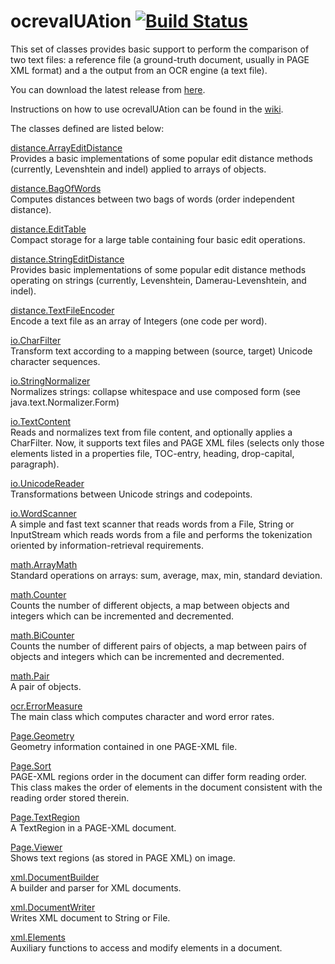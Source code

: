 ocrevalUAtion [![Build Status](https://secure.travis-ci.org/impactcentre/ocrevalUAtion.png?branch=master)](http://travis-ci.org/impactcentre/ocrevalUAtion)
=============

This set of classes provides basic support to perform the comparison of
two text files: a reference file (a ground-truth document, usually in
PAGE XML format) and a the output from an OCR engine (a text file).

You can download the latest release from [here](https://bintray.com/impactocr/maven/ocrevalUAtion).

Instructions on how to use ocrevalUAtion can be found in the [wiki](https://github.com/impactcentre/ocrevalUAtion/wiki).

The classes defined are listed below:

[distance.ArrayEditDistance<Type>](https://github.com/impactcentre/ocrevalUAtion/blob/master/src/main/java/eu/digitisation/distance/ArrayEditDistance.java)<br>
Provides a basic implementations of some popular edit distance methods
(currently, Levenshtein and indel) applied to arrays of objects.

[distance.BagOfWords](https://github.com/impactcentre/ocrevalUAtion/blob/master/src/main/java/eu/digitisation/distance/BagOfWords.java)<br>
Computes distances between two bags of words (order independent distance).

[distance.EditTable](https://github.com/impactcentre/ocrevalUAtion/blob/master/src/main/java/eu/digitisation/distance/EditTable.java)<br>
Compact storage for a large table containing four basic edit operations.

[distance.StringEditDistance](https://github.com/impactcentre/ocrevalUAtion/blob/master/src/main/java/eu/digitisation/distance/StringEditDistance.java)<br>
Provides basic implementations of some popular edit distance methods 
operating on strings (currently, Levenshtein, Damerau-Levenshtein, and indel).

[distance.TextFileEncoder](https://github.com/impactcentre/ocrevalUAtion/blob/master/src/main/java/eu/digitisation/distance/TextFileEncoder.java)<br>
Encode a text file as an array of Integers (one code per word).

[io.CharFilter](https://github.com/impactcentre/ocrevalUAtion/blob/master/src/main/java/eu/digitisation/io/CharFilter.java)<br>
Transform text according to a mapping between (source, target) 
Unicode character sequences.

[io.StringNormalizer](https://github.com/impactcentre/ocrevalUAtion/blob/master/src/main/java/eu/digitisation/io/StringNormalizer.java)<br>
Normalizes strings: collapse whitespace and use composed form (see java.text.Normalizer.Form)

[io.TextContent](https://github.com/impactcentre/ocrevalUAtion/blob/master/src/main/java/eu/digitisation/io/TextContent.java)<br>
Reads and normalizes text from file content, 
and optionally applies a CharFilter. Now, it supports text files and PAGE XML files (selects only those
elements listed in a properties file, TOC-entry, heading,
drop-capital, paragraph).

[io.UnicodeReader](https://github.com/impactcentre/ocrevalUAtion/blob/master/src/main/java/eu/digitisation/io/UnicodeReader.java)<br>
Transformations between Unicode strings and codepoints.

[io.WordScanner](https://github.com/impactcentre/ocrevalUAtion/blob/master/src/main/java/eu/digitisation/io/WordScanner.java)<br>
A simple and fast text scanner that reads words 
from a File, String or InputStream which reads words from a file and
performs the tokenization oriented by information-retrieval
requirements.

[math.ArrayMath](https://github.com/impactcentre/ocrevalUAtion/blob/master/src/main/java/eu/digitisation/math/ArrayMath.java)<br>
Standard operations on arrays: sum, average, max, min, standard deviation.

[math.Counter<T>](https://github.com/impactcentre/ocrevalUAtion/blob/master/src/main/java/eu/digitisation/math/Counter.java)<br>
Counts the number of different objects, a map between
objects and integers which can be incremented and decremented.

[math.BiCounter<T>](https://github.com/impactcentre/ocrevalUAtion/blob/master/src/main/java/eu/digitisation/math/BiCounter.java)<br>
Counts the number of different pairs of objects, a map between
pairs of objects and integers which can be incremented and decremented.

[math.Pair](https://github.com/impactcentre/ocrevalUAtion/blob/master/src/main/java/eu/digitisation/math/Pair.java)<br>
A pair of objects.

[ocr.ErrorMeasure](https://github.com/impactcentre/ocrevalUAtion/blob/master/src/main/java/eu/digitisation/ocr/ErrorMeasure.java)<br>
The main class which computes character and word error rates.

[Page.Geometry](https://github.com/impactcentre/ocrevalUAtion/blob/master/src/main/java/eu/digitisation/Page/Geometry.java)<br>
Geometry information contained in one PAGE-XML file.

[Page.Sort](https://github.com/impactcentre/ocrevalUAtion/blob/master/src/main/java/eu/digitisation/Page/Sort.java)<br>
PAGE-XML regions order in the document can differ form reading order. 
This class makes the order of elements in the document consistent 
with the reading order stored therein.


[Page.TextRegion](https://github.com/impactcentre/ocrevalUAtion/blob/master/src/main/java/eu/digitisation/Page/TextRegion.java)<br>
A TextRegion in a PAGE-XML document.

[Page.Viewer](https://github.com/impactcentre/ocrevalUAtion/blob/master/src/main/java/eu/digitisation/Page/Viewer.java)<br>
Shows text regions (as stored in PAGE XML) on image.

[xml.DocumentBuilder](https://github.com/impactcentre/ocrevalUAtion/blob/master/src/main/java/eu/digitisation/xml/DocumentBuilder.java)<br>
A builder and parser for XML documents.

[xml.DocumentWriter](https://github.com/impactcentre/ocrevalUAtion/blob/master/src/main/java/eu/digitisation/xml/DocumentWriter.java)<br>
Writes XML document to String or File.

[xml.Elements](https://github.com/impactcentre/ocrevalUAtion/blob/master/src/main/java/eu/digitisation/xml/Elements.java)<br>
Auxiliary functions to access and modify elements in a document.

